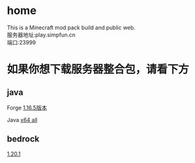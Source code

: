 # home
This is a Minecraft mod pack build and public web. <br>
服务器地址:play.simpfun.cn<br>
端口:23999<br>

如果你想下载服务器整合包，请看下方
===


java
---

Forge [1.16.5版本](https://github.com/xingguangcuican6666/xingguangcuican6666.github.com.git "github") <br>

Java [x64 all](https://mirrors.tuna.tsinghua.edu.cn/Adoptium/17/jdk/x64/windows/ "Java") <br>

bedrock
---

[1.20.1](https://minecraftpe-mods.com/download_minecraft_pe_v1_20_android_free "Minecraft-pe-mod")
